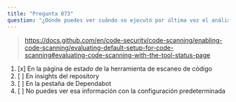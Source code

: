 ```yaml
---
title: "Pregunta 073"
question: "¿Dónde puedes ver cuándo se ejecutó por última vez el análisis de CodeQL al usar la configuración predeterminada de escaneo de código?"
---
```


> https://docs.github.com/en/code-security/code-scanning/enabling-code-scanning/evaluating-default-setup-for-code-scanning#evaluating-code-scanning-with-the-tool-status-page
1. [x] En la página de estado de la herramienta de escaneo de código
1. [ ] En insights del repository
1. [ ] En la pestaña de Dependabot
1. [ ] No puedes ver esa información con la configuración predeterminada
